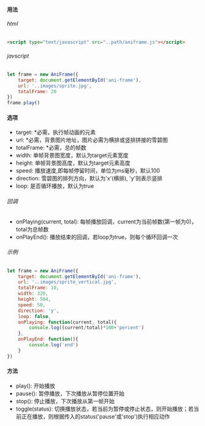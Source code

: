 #### 用法
###### html
```html
<script type="text/javascript" src="..path/aniframe.js"></script>
```
###### javscript
```javascript
let frame = new AniFrame({
    target: document.getElementById('ani-frame'),
    url: '..images/sprite.jpg',
    totalFrame: 20
})
frame.play()
```

#### 选项
* target: *必需，执行帧动画的元素
* url: *必需，背景图片地址，图片必需为横排或竖排拼接的雪碧图
* totalFrame: *必需，总的帧数
* width: 单帧背景图宽度，默认为target元素宽度
* height: 单帧背景图高度，默认为target元素高度
* speed: 播放速度,即每帧停留时间，单位为ms毫秒，默认100
* direction: 雪碧图的排列方向，默认为'x'(横排), 'y'则表示竖排
* loop: 是否循环播放，默认为true

###### 回调
* onPlaying(current, total): 每帧播放回调，current为当前帧数(第一帧为0)，total为总帧数
* onPlayEnd(): 播放结束的回调，若loop为true，则每个循环回调一次

###### 示例
```javascript
let frame = new AniFrame({
    target: document.getElementById('ani-frame'),
    url: '..images/sprite_vertical.jpg',
    totalFrame: 10,
    width: 320,
    height: 504,
    speed: 50,
    direction: 'y',
    loop: false,
    onPlaying: function(current, total){
        console.log((current/total)*100+'percent')
    },
    onPlayEnd: function(){
        console.log('end')
    }
})
```

#### 方法
* play(): 开始播放
* pause(): 暂停播放，下次播放从暂停位置开始
* stop(): 停止播放，下次播放从第一帧开始
* toggle(status): 切换播放状态，若当前为暂停或停止状态，则开始播放；若当前正在播放，则根据传入的status('pause'或'stop')执行相应动作


